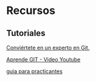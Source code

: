 # Recursos

## Tutoriales

[Conviértete en un experto en Git.](https://www.atlassian.com/es/git/tutorials)

[Aprende GIT - Video Youtube](https://www.youtube.com/watch?v=VdGzPZ31ts8&t=504s)

[guia para practicantes](https://www.freecodecamp.org/espanol/news/guia-para-principiantes-de-git-y-github/)